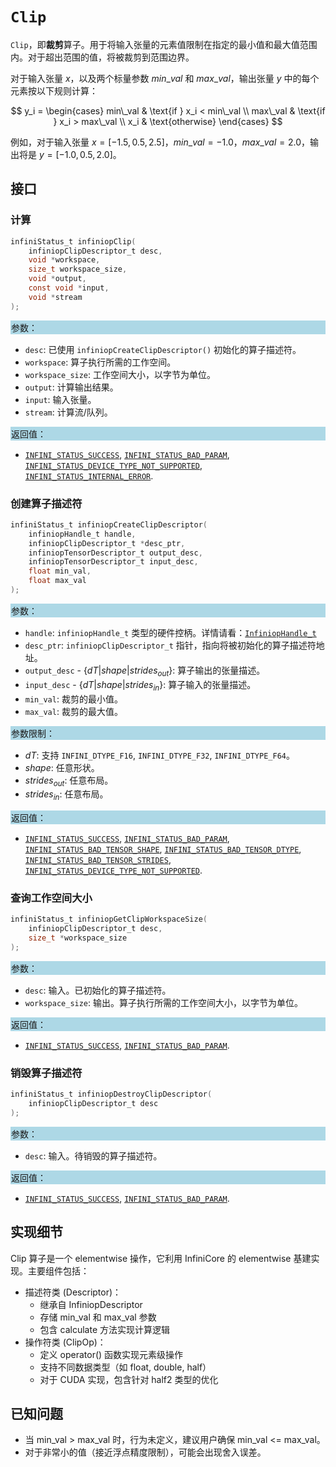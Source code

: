 # `Clip`

`Clip`，即**裁剪**算子。用于将输入张量的元素值限制在指定的最小值和最大值范围内。对于超出范围的值，将被裁剪到范围边界。

对于输入张量 $x$，以及两个标量参数 $min\_val$ 和 $max\_val$，输出张量 $y$ 中的每个元素按以下规则计算：

$$
y_i = \begin{cases}
min\_val & \text{if } x_i < min\_val \\
max\_val & \text{if } x_i > max\_val \\
x_i & \text{otherwise}
\end{cases}
$$

例如，对于输入张量 $x = [-1.5, 0.5, 2.5]$，$min\_val = -1.0$，$max\_val = 2.0$，输出将是 $y = [-1.0, 0.5, 2.0]$。

## 接口

### 计算

```c
infiniStatus_t infiniopClip(
    infiniopClipDescriptor_t desc,
    void *workspace,
    size_t workspace_size,
    void *output,
    const void *input,
    void *stream
);
```

<div style="background-color: lightblue; padding: 1px;"> 参数： </div>

- `desc`:
  已使用 `infiniopCreateClipDescriptor()` 初始化的算子描述符。
- `workspace`:
  算子执行所需的工作空间。
- `workspace_size`:
  工作空间大小，以字节为单位。
- `output`:
  计算输出结果。
- `input`:
  输入张量。
- `stream`:
  计算流/队列。

<div style="background-color: lightblue; padding: 1px;"> 返回值：</div>

- [`INFINI_STATUS_SUCCESS`], [`INFINI_STATUS_BAD_PARAM`], [`INFINI_STATUS_DEVICE_TYPE_NOT_SUPPORTED`], [`INFINI_STATUS_INTERNAL_ERROR`].

### 创建算子描述符

```c
infiniStatus_t infiniopCreateClipDescriptor(
    infiniopHandle_t handle,
    infiniopClipDescriptor_t *desc_ptr,
    infiniopTensorDescriptor_t output_desc,
    infiniopTensorDescriptor_t input_desc,
    float min_val,
    float max_val
);
```

<div style="background-color: lightblue; padding: 1px;"> 参数：</div>

- `handle`:
  `infiniopHandle_t` 类型的硬件控柄。详情请看：[`InfiniopHandle_t`]
- `desc_ptr`:
  `infiniopClipDescriptor_t` 指针，指向将被初始化的算子描述符地址。
- `output_desc` - $\{ dT | shape | strides_{out} \}$:
  算子输出的张量描述。
- `input_desc` - $\{ dT | shape | strides_{in} \}$:
  算子输入的张量描述。
- `min_val`:
  裁剪的最小值。
- `max_val`:
  裁剪的最大值。

<div style="background-color: lightblue; padding: 1px;"> 参数限制：</div>

- $dT$: 支持 `INFINI_DTYPE_F16`, `INFINI_DTYPE_F32`, `INFINI_DTYPE_F64`。
- $shape$: 任意形状。
- $strides_{out}$: 任意布局。
- $strides_{in}$: 任意布局。

<div style="background-color: lightblue; padding: 1px;"> 返回值：</div>

- [`INFINI_STATUS_SUCCESS`], [`INFINI_STATUS_BAD_PARAM`], [`INFINI_STATUS_BAD_TENSOR_SHAPE`], [`INFINI_STATUS_BAD_TENSOR_DTYPE`], [`INFINI_STATUS_BAD_TENSOR_STRIDES`], [`INFINI_STATUS_DEVICE_TYPE_NOT_SUPPORTED`].

### 查询工作空间大小

```c
infiniStatus_t infiniopGetClipWorkspaceSize(
    infiniopClipDescriptor_t desc,
    size_t *workspace_size
);
```

<div style="background-color: lightblue; padding: 1px;"> 参数： </div>

- `desc`:
  输入。已初始化的算子描述符。
- `workspace_size`:
  输出。算子执行所需的工作空间大小，以字节为单位。

<div style="background-color: lightblue; padding: 1px;"> 返回值： </div>

- [`INFINI_STATUS_SUCCESS`], [`INFINI_STATUS_BAD_PARAM`].

### 销毁算子描述符

```c
infiniStatus_t infiniopDestroyClipDescriptor(
    infiniopClipDescriptor_t desc
);
```

<div style="background-color: lightblue; padding: 1px;"> 参数： </div>

- `desc`:
  输入。待销毁的算子描述符。

<div style="background-color: lightblue; padding: 1px;"> 返回值： </div>

- [`INFINI_STATUS_SUCCESS`], [`INFINI_STATUS_BAD_PARAM`].

## 实现细节

Clip 算子是一个 elementwise 操作，它利用 InfiniCore 的 elementwise 基建实现。主要组件包括：

- 描述符类 (Descriptor)：
  - 继承自 InfiniopDescriptor
  - 存储 min_val 和 max_val 参数
  - 包含 calculate 方法实现计算逻辑
- 操作符类 (ClipOp)：
  - 定义 operator() 函数实现元素级操作
  - 支持不同数据类型（如 float, double, half）
  - 对于 CUDA 实现，包含针对 half2 类型的优化

## 已知问题

- 当 min_val > max_val 时，行为未定义，建议用户确保 min_val <= max_val。
- 对于非常小的值（接近浮点精度限制），可能会出现舍入误差。

<!-- 链接 -->
[`InfiniopHandle_t`]: /infiniop/handle/README.md
[`INFINI_STATUS_SUCCESS`]: /common/status/README.md#INFINI_STATUS_SUCCESS
[`INFINI_STATUS_BAD_PARAM`]: /common/status/README.md#INFINI_STATUS_BAD_PARAM
[`INFINI_STATUS_BAD_TENSOR_SHAPE`]: /common/status/README.md#INFINI_STATUS_BAD_TENSOR_SHAPE
[`INFINI_STATUS_BAD_TENSOR_DTYPE`]: /common/status/README.md#INFINI_STATUS_BAD_TENSOR_DTYPE
[`INFINI_STATUS_BAD_TENSOR_STRIDES`]: /common/status/README.md#INFINI_STATUS_BAD_TENSOR_STRIDES
[`INFINI_STATUS_DEVICE_TYPE_NOT_SUPPORTED`]: /common/status/README.md#INFINI_STATUS_DEVICE_TYPE_NOT_SUPPORTED
[`INFINI_STATUS_INTERNAL_ERROR`]: /common/status/README.md#INFINI_STATUS_INTERNAL_ERROR